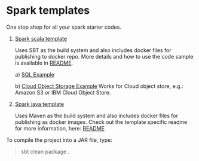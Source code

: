 # Spark templates

One stop shop for all your spark starter codes.

1. [Spark scala template](scala-template)
    
    Uses SBT as the build system and also includes docker files
    for publishing to docker repo. More details and how to use the
    code sample is available in [README](scala-template/readme.md).
    
    a) [SQL Example](scala-template/src/main/scala/com/github/scrapcodes/scala/template/SparkScalaSQLExample.scala)

    b) [Cloud Object Storage Example](scala-template/src/main/scala/com/github/scrapcodes/scala/template/SparkScalaCOSExample.scala)
    Works for Cloud object store, e.g.: Amazon S3 or IBM Cloud Object Store.

2. [Spark java template](java-template)

    Uses Maven as the build system and also includes docker files for publishing as docker images.
    Check out the template specific readme for more information, here: [README](java-template/readme.md)

To compile the project into a JAR file, type:

> sbt clean package .
